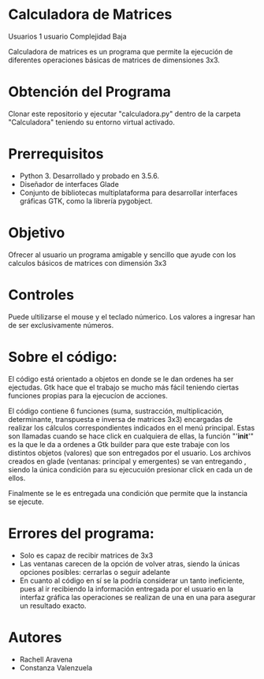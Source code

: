 # Calculadora de Matrices
Usuarios	1 usuario
Complejidad	Baja

Calculadora de matrices es un programa que permite la ejecución de diferentes operaciones básicas de matrices de dimensiones 3x3. 

# Obtención del Programa
Clonar este repositorio y ejecutar "calculadora.py" dentro de la carpeta "Calculadora" teniendo su entorno virtual activado.

# Prerrequisitos
- Python 3. Desarrollado y probado en 3.5.6.
- Diseñador de interfaces Glade
- Conjunto de bibliotecas multiplataforma para desarrollar interfaces gráficas GTK, como la librería pygobject.

# Objetivo
Ofrecer al usuario un programa amigable y sencillo que ayude con los calculos básicos de matrices con dimensión 3x3

# Controles
Puede ultilizarse el mouse y el teclado númerico.
Los valores a ingresar han de ser exclusivamente números.

# Sobre el código:
El código está orientado a objetos en donde se le dan ordenes ha ser ejectudas. Gtk hace que el trabajo se mucho más fácil teniendo ciertas funciones propias para la ejecucíon de acciones.

El código contiene 6 funciones (suma, sustracción, multiplicación, determinante, transpuesta e inversa de matrices 3x3) encargadas de realizar los cálculos correspondientes indicados en el menú principal. Estas son llamadas cuando se hace click en cualquiera de ellas, la función "'__init__'" es la que le da a ordenes a Gtk builder para que este trabaje con los distintos objetos (valores) que son entregados por el usuario. Los archivos creados en glade (ventanas: principal y emergentes) se van entregando , siendo la única condición para su ejecucuión presionar click en cada un de ellos.

Finalmente se le es entregada una condición que permite que la instancia se ejecute.

# Errores del programa:
- Solo es capaz de recibir matrices de 3x3 
- Las ventanas carecen de la opción de volver atras, siendo la únicas opciones posibles: cerrarlas o seguir adelante
- En cuanto al código en sí se la podría considerar un tanto ineficiente, pues al ir recibiendo la información entregada por el usuario en la interfaz gráfica las operaciones se realizan de una en una para asegurar un resultado exacto.

# Autores
- Rachell Aravena
- Constanza Valenzuela
